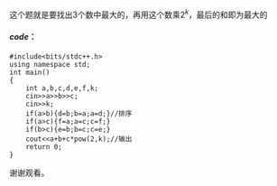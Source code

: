 这个题就是要找出$3$个数中最大的，再用这个数乘$2^k$，最后的和即为最大的
#### $code$：
```
#include<bits/stdc++.h>
using namespace std;
int main()
{
	int a,b,c,d,e,f,k;
	cin>>a>>b>>c;
	cin>>k;
	if(a>b){d=b;b=a;a=d;}//排序
	if(a>c){f=a;a=c;c=f;}
    if(b>c){e=b;b=c;c=e;}
    cout<<a+b+c*pow(2,k);//输出
    return 0;
}
```
谢谢观看。